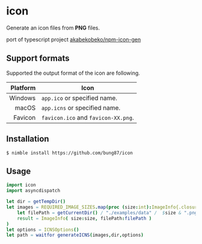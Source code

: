 # icon  

Generate an icon files from **PNG** files.  

port of typescript project [akabekobeko/npm-icon-gen](https://github.com/akabekobeko/npm-icon-gen)

## Support formats

Supported the output format of the icon are following.

| Platform | Icon                                |
| -------: | ----------------------------------- |
|  Windows | `app.ico` or specified name.        |
|    macOS | `app.icns` or specified name.       |
|  Favicon | `favicon.ico` and `favicon-XX.png`. |

## Installation

```
$ nimble install https://github.com/bung87/icon
```

## Usage  

``` Nim 
import icon
import asyncdispatch

let dir = getTempDir()
let images = REQUIRED_IMAGE_SIZES.map(proc (size:int):ImageInfo{.closure.} =
    let filePath = getCurrentDir() / "./examples/data" /  $size & ".png"
    result = ImageInfo( size:size, filePath:filePath )
)
let options = ICNSOptions()
let path = waitfor generateICNS(images,dir,options)

```


